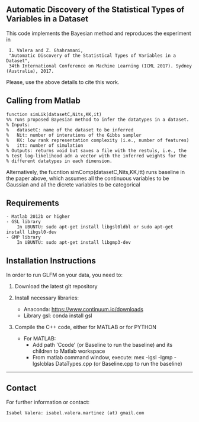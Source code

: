 Automatic Discovery of the Statistical Types of Variables in a Dataset
---------------------------------------------------------

This code implements the Bayesian method and reproduces the experiment in 

     I. Valera and Z. Ghahramani, 
     "Automatic Discovery of the Statistical Types of Variables in a Dataset", 
     34th International Conference on Machine Learning (ICML 2017). Sydney (Australia), 2017.

Please, use the above details to cite this work.


Calling from Matlab
-------------------
    function simLik(datasetC,Nits,KK,it)
    %% runs proposed Bayesian method to infer the datatypes in a dataset.
    % Inputs:
    %   datasetC: name of the dataset to be inferred
    %   Nit: number of interations of the Gibbs sampler
    %   KK: low rank representation complexity (i.e., number of features)
    %   itt: number of simulation
    % Outputs: returns void but saves a file with the restuls, i.e., the
    % test log-likelihood adn a vector with the inferred weights for the
    % different datatypes in each dimension.

Alternatively, the fucntion simComp(datasetC,Nits,KK,itt) runs baseline in the paper above, which assumes all the continuous variables to be Gaussian and all the dicrete variables to be categorical

Requirements
------------

    - Matlab 2012b or higher
    - GSL library
        In UBUNTU: sudo apt-get install libgsl0ldbl or sudo apt-get install libgsl0-dev
    - GMP library
        In UBUNTU: sudo apt-get install libgmp3-dev

Installation Instructions
--------------------------

In order to run GLFM on your data, you need to:

1) Download the latest git repository
2) Install necessary libraries:
    - Anaconda: https://www.continuum.io/downloads
    - Library gsl: conda install gsl

3) Compile the C++ code, either for MATLAB or for PYTHON
    - For MATLAB:
        - Add path 'Ccode' (or Baseline to run the baseline) and its children to Matlab workspace
        - From matlab command window, execute:
            mex  -lgsl -lgmp -lgslcblas DataTypes.cpp  (or Baseline.cpp to run the baseline)

-------
Contact
-------

For further information or contact:

    Isabel Valera: isabel.valera.martinez (at) gmail.com


